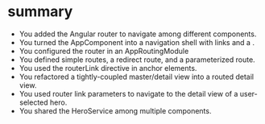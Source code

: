 # summary
* You added the Angular router to navigate among different components.
* You turned the AppComponent into a navigation shell with <a> links and a <router-outlet>.
* You configured the router in an AppRoutingModule
* You defined simple routes, a redirect route, and a parameterized route.
* You used the routerLink directive in anchor elements.
* You refactored a tightly-coupled master/detail view into a routed detail view.
* You used router link parameters to navigate to the detail view of a user-selected hero.
* You shared the HeroService among multiple components.